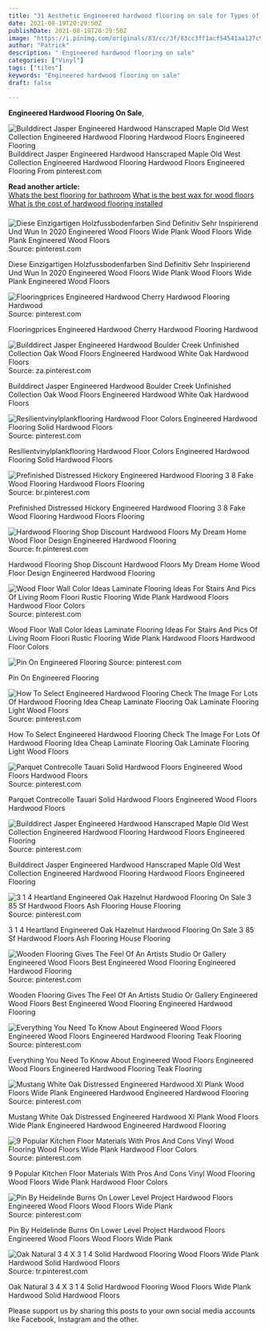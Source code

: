```yaml
---
title: "31 Aesthetic Engineered hardwood flooring on sale for Types of Floor"
date: 2021-08-19T20:29:50Z
publishDate: 2021-08-19T20:29:50Z
image: "https://i.pinimg.com/originals/83/cc/3f/83cc3ff1acf54541aa127c91c0e55978.jpg"
author: "Patrick"
description: " Engineered hardwood flooring on sale"
categories: ["Vinyl"]
tags: ["tiles"]
keywords: "Engineered hardwood flooring on sale"
draft: false

---
```

<!-- Head tag Code -->
**Engineered Hardwood Flooring On Sale**, 

![Builddirect Jasper Engineered Hardwood Hanscraped Maple Old West Collection Engineered Hardwood Flooring Hardwood Floors Engineered Flooring](https://i.pinimg.com/474x/7b/98/69/7b98694af7b3078ae163b2b9e7ea0fe7--engineered-wood-floors-maple-flooring.jpg "Builddirect Jasper Engineered Hardwood Hanscraped Maple Old West Collection Engineered Hardwood Flooring Hardwood Floors Engineered Flooring")
Builddirect Jasper Engineered Hardwood Hanscraped Maple Old West Collection Engineered Hardwood Flooring Hardwood Floors Engineered Flooring From pinterest.com

**Read another article:**  
[Whats the best flooring for bathroom](/whats-the-best-flooring-for-bathroom/)
[What is the best wax for wood floors](/what-is-the-best-wax-for-wood-floors/)
[What is the cost of hardwood flooring installed](/what-is-the-cost-of-hardwood-flooring-installed/)




### 

 


![Diese Einzigartigen Holzfussbodenfarben Sind Definitiv Sehr Inspirierend Und Wun In 2020 Engineered Wood Floors Wide Plank Wood Floors Wide Plank Engineered Wood Floors](https://i.pinimg.com/736x/a0/e7/13/a0e7135cf045a0e3573c2e027a7a6369.jpg "Diese Einzigartigen Holzfussbodenfarben Sind Definitiv Sehr Inspirierend Und Wun In 2020 Engineered Wood Floors Wide Plank Wood Floors Wide Plank Engineered Wood Floors")
Source: pinterest.com

Diese Einzigartigen Holzfussbodenfarben Sind Definitiv Sehr Inspirierend Und Wun In 2020 Engineered Wood Floors Wide Plank Wood Floors Wide Plank Engineered Wood Floors  

![Flooringprices Engineered Hardwood Cherry Hardwood Flooring Hardwood](https://i.pinimg.com/736x/f3/49/fa/f349fa8adf5056393475a8174c730bab.jpg "Flooringprices Engineered Hardwood Cherry Hardwood Flooring Hardwood")
Source: pinterest.com

Flooringprices Engineered Hardwood Cherry Hardwood Flooring Hardwood  

![Builddirect Jasper Engineered Hardwood Boulder Creek Unfinished Collection Oak Wood Floors Engineered Hardwood White Oak Hardwood Floors](https://i.pinimg.com/originals/84/66/3c/84663c1291f9baf25a2a6e1f3e13916d.jpg "Builddirect Jasper Engineered Hardwood Boulder Creek Unfinished Collection Oak Wood Floors Engineered Hardwood White Oak Hardwood Floors")
Source: za.pinterest.com

Builddirect Jasper Engineered Hardwood Boulder Creek Unfinished Collection Oak Wood Floors Engineered Hardwood White Oak Hardwood Floors  

![Resilientvinylplankflooring Hardwood Floor Colors Engineered Hardwood Flooring Solid Hardwood Floors](https://i.pinimg.com/736x/df/63/36/df63362939d31fa259d56cafbd44fd7e.jpg "Resilientvinylplankflooring Hardwood Floor Colors Engineered Hardwood Flooring Solid Hardwood Floors")
Source: pinterest.com

Resilientvinylplankflooring Hardwood Floor Colors Engineered Hardwood Flooring Solid Hardwood Floors  

![Prefinished Distressed Hickory Engineered Hardwood Flooring 3 8 Fake Wood Flooring Hardwood Floors Flooring](https://i.pinimg.com/originals/92/26/9f/92269fde70e2389dea17dbc089879c67.jpg "Prefinished Distressed Hickory Engineered Hardwood Flooring 3 8 Fake Wood Flooring Hardwood Floors Flooring")
Source: br.pinterest.com

Prefinished Distressed Hickory Engineered Hardwood Flooring 3 8 Fake Wood Flooring Hardwood Floors Flooring  

![Hardwood Flooring Shop Discount Hardwood Floors My Dream Home Wood Floor Design Engineered Hardwood Flooring](https://i.pinimg.com/originals/b9/6c/a2/b96ca2017d1731ec0f2091b9d0473a7f.jpg "Hardwood Flooring Shop Discount Hardwood Floors My Dream Home Wood Floor Design Engineered Hardwood Flooring")
Source: fr.pinterest.com

Hardwood Flooring Shop Discount Hardwood Floors My Dream Home Wood Floor Design Engineered Hardwood Flooring  

![Wood Floor Wall Color Ideas Laminate Flooring Ideas For Stairs And Pics Of Living Room Floori Rustic Flooring Wide Plank Hardwood Floors Hardwood Floor Colors](https://i.pinimg.com/474x/b9/93/79/b9937903adb90fb82927a93673662478.jpg "Wood Floor Wall Color Ideas Laminate Flooring Ideas For Stairs And Pics Of Living Room Floori Rustic Flooring Wide Plank Hardwood Floors Hardwood Floor Colors")
Source: pinterest.com

Wood Floor Wall Color Ideas Laminate Flooring Ideas For Stairs And Pics Of Living Room Floori Rustic Flooring Wide Plank Hardwood Floors Hardwood Floor Colors  

![Pin On Engineered Flooring](https://i.pinimg.com/736x/43/b6/b0/43b6b03011eff9d73a696c5cca4ff837.jpg "Pin On Engineered Flooring")
Source: pinterest.com

Pin On Engineered Flooring  

![How To Select Engineered Hardwood Flooring Check The Image For Lots Of Hardwood Flooring Idea Cheap Laminate Flooring Oak Laminate Flooring Light Wood Floors](https://i.pinimg.com/736x/66/15/d1/6615d13b8828a118abfd7ab4053cb912.jpg "How To Select Engineered Hardwood Flooring Check The Image For Lots Of Hardwood Flooring Idea Cheap Laminate Flooring Oak Laminate Flooring Light Wood Floors")
Source: pinterest.com

How To Select Engineered Hardwood Flooring Check The Image For Lots Of Hardwood Flooring Idea Cheap Laminate Flooring Oak Laminate Flooring Light Wood Floors  

![Parquet Contrecolle Tauari Solid Hardwood Floors Engineered Wood Floors Hardwood Floors](https://i.pinimg.com/736x/6f/54/f8/6f54f84f96f443410b15b0e984252f63--parquet-contrecoll%C3%A9-house-rules.jpg "Parquet Contrecolle Tauari Solid Hardwood Floors Engineered Wood Floors Hardwood Floors")
Source: pinterest.com

Parquet Contrecolle Tauari Solid Hardwood Floors Engineered Wood Floors Hardwood Floors  

![Builddirect Jasper Engineered Hardwood Hanscraped Maple Old West Collection Engineered Hardwood Flooring Hardwood Floors Engineered Flooring](https://i.pinimg.com/474x/7b/98/69/7b98694af7b3078ae163b2b9e7ea0fe7--engineered-wood-floors-maple-flooring.jpg "Builddirect Jasper Engineered Hardwood Hanscraped Maple Old West Collection Engineered Hardwood Flooring Hardwood Floors Engineered Flooring")
Source: pinterest.com

Builddirect Jasper Engineered Hardwood Hanscraped Maple Old West Collection Engineered Hardwood Flooring Hardwood Floors Engineered Flooring  

![3 1 4 Heartland Engineered Oak Hazelnut Hardwood Flooring On Sale 3 85 Sf Hardwood Floors Ash Flooring House Flooring](https://i.pinimg.com/originals/93/ba/f4/93baf45145eb9b292fe9684019c48d72.jpg "3 1 4 Heartland Engineered Oak Hazelnut Hardwood Flooring On Sale 3 85 Sf Hardwood Floors Ash Flooring House Flooring")
Source: pinterest.com

3 1 4 Heartland Engineered Oak Hazelnut Hardwood Flooring On Sale 3 85 Sf Hardwood Floors Ash Flooring House Flooring  

![Wooden Flooring Gives The Feel Of An Artists Studio Or Gallery Engineered Wood Floors Best Engineered Wood Flooring Engineered Hardwood Flooring](https://i.pinimg.com/originals/64/4d/fa/644dfa788bba82f4c6dcce0879bd655a.jpg "Wooden Flooring Gives The Feel Of An Artists Studio Or Gallery Engineered Wood Floors Best Engineered Wood Flooring Engineered Hardwood Flooring")
Source: pinterest.com

Wooden Flooring Gives The Feel Of An Artists Studio Or Gallery Engineered Wood Floors Best Engineered Wood Flooring Engineered Hardwood Flooring  

![Everything You Need To Know About Engineered Wood Floors Engineered Wood Floors Engineered Hardwood Flooring Teak Flooring](https://i.pinimg.com/736x/d4/e0/04/d4e0041946cee15b63b3cc3ff43e2f40--engineered-hardwood-flooring-laminate-flooring.jpg "Everything You Need To Know About Engineered Wood Floors Engineered Wood Floors Engineered Hardwood Flooring Teak Flooring")
Source: pinterest.com

Everything You Need To Know About Engineered Wood Floors Engineered Wood Floors Engineered Hardwood Flooring Teak Flooring  

![Mustang White Oak Distressed Engineered Hardwood Xl Plank Wood Floors Wide Plank Engineered Hardwood Engineered Hardwood Flooring](https://i.pinimg.com/originals/51/80/4c/51804c28a502abf839c912b72b76b402.jpg "Mustang White Oak Distressed Engineered Hardwood Xl Plank Wood Floors Wide Plank Engineered Hardwood Engineered Hardwood Flooring")
Source: pinterest.com

Mustang White Oak Distressed Engineered Hardwood Xl Plank Wood Floors Wide Plank Engineered Hardwood Engineered Hardwood Flooring  

![9 Popular Kitchen Floor Materials With Pros And Cons Vinyl Wood Flooring Wood Floors Wide Plank Hardwood Floor Colors](https://i.pinimg.com/736x/20/3d/3a/203d3a0d82b4338ded3a262b47bd66e6.jpg "9 Popular Kitchen Floor Materials With Pros And Cons Vinyl Wood Flooring Wood Floors Wide Plank Hardwood Floor Colors")
Source: pinterest.com

9 Popular Kitchen Floor Materials With Pros And Cons Vinyl Wood Flooring Wood Floors Wide Plank Hardwood Floor Colors  

![Pin By Heidelinde Burns On Lower Level Project Hardwood Floors Engineered Wood Floors Wood Floors Wide Plank](https://i.pinimg.com/originals/1b/8f/c6/1b8fc6e71fdba8a3da9b25781efd5c27.jpg "Pin By Heidelinde Burns On Lower Level Project Hardwood Floors Engineered Wood Floors Wood Floors Wide Plank")
Source: pinterest.com

Pin By Heidelinde Burns On Lower Level Project Hardwood Floors Engineered Wood Floors Wood Floors Wide Plank  

![Oak Natural 3 4 X 3 1 4 Solid Hardwood Flooring Wood Floors Wide Plank Hardwood Solid Hardwood Floors](https://i.pinimg.com/originals/83/cc/3f/83cc3ff1acf54541aa127c91c0e55978.jpg "Oak Natural 3 4 X 3 1 4 Solid Hardwood Flooring Wood Floors Wide Plank Hardwood Solid Hardwood Floors")
Source: tr.pinterest.com

Oak Natural 3 4 X 3 1 4 Solid Hardwood Flooring Wood Floors Wide Plank Hardwood Solid Hardwood Floors  

Please support us by sharing this posts to your own social media accounts like Facebook, Instagram and the other.

